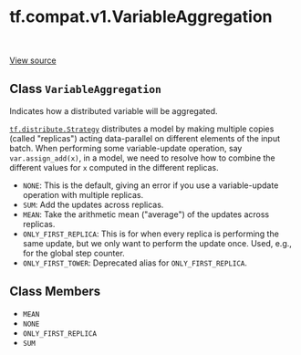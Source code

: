 <div itemscope itemtype="http://developers.google.com/ReferenceObject">
<meta itemprop="name" content="tf.compat.v1.VariableAggregation" />
<meta itemprop="path" content="Stable" />
<meta itemprop="property" content="MEAN"/>
<meta itemprop="property" content="NONE"/>
<meta itemprop="property" content="ONLY_FIRST_REPLICA"/>
<meta itemprop="property" content="SUM"/>
</div>

# tf.compat.v1.VariableAggregation

<!-- Insert buttons and diff -->

<table class="tfo-notebook-buttons tfo-api" align="left">
</table>

<a target="_blank" href="/code/stable/tensorflow/python/ops/variables.py">View source</a>



## Class `VariableAggregation`

Indicates how a distributed variable will be aggregated.



<!-- Placeholder for "Used in" -->

<a href="../../../tf/distribute/Strategy.md"><code>tf.distribute.Strategy</code></a> distributes a model by making multiple copies
(called "replicas") acting data-parallel on different elements of the input
batch. When performing some variable-update operation, say
`var.assign_add(x)`, in a model, we need to resolve how to combine the
different values for `x` computed in the different replicas.

* `NONE`: This is the default, giving an error if you use a
  variable-update operation with multiple replicas.
* `SUM`: Add the updates across replicas.
* `MEAN`: Take the arithmetic mean ("average") of the updates across replicas.
* `ONLY_FIRST_REPLICA`: This is for when every replica is performing the same
  update, but we only want to perform the update once. Used, e.g., for the
  global step counter.
* `ONLY_FIRST_TOWER`: Deprecated alias for `ONLY_FIRST_REPLICA`.

## Class Members

* `MEAN` <a id="MEAN"></a>
* `NONE` <a id="NONE"></a>
* `ONLY_FIRST_REPLICA` <a id="ONLY_FIRST_REPLICA"></a>
* `SUM` <a id="SUM"></a>


